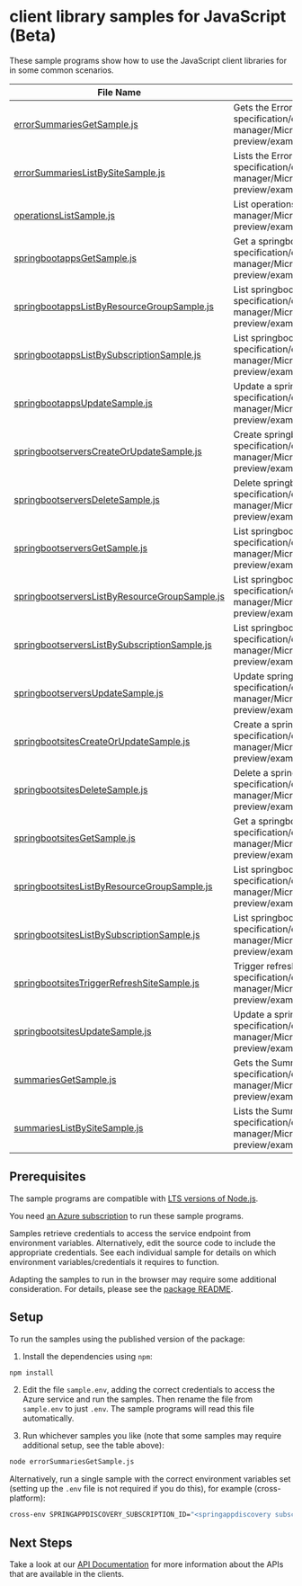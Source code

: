 # client library samples for JavaScript (Beta)

These sample programs show how to use the JavaScript client libraries for in some common scenarios.

| **File Name**                                                                               | **Description**                                                                                                                                                                                                                                   |
| ------------------------------------------------------------------------------------------- | ------------------------------------------------------------------------------------------------------------------------------------------------------------------------------------------------------------------------------------------------- |
| [errorSummariesGetSample.js][errorsummariesgetsample]                                       | Gets the ErrorSummaries resource. x-ms-original-file: specification/offazurespringboot/resource-manager/Microsoft.OffAzureSpringBoot/preview/2023-01-01-preview/examples/ErrorSummaries_Get_MaximumSet_Gen.json                                   |
| [errorSummariesListBySiteSample.js][errorsummarieslistbysitesample]                         | Lists the ErrorSummaries resource in springbootsites. x-ms-original-file: specification/offazurespringboot/resource-manager/Microsoft.OffAzureSpringBoot/preview/2023-01-01-preview/examples/ErrorSummaries_ListBySite_MaximumSet_Gen.json        |
| [operationsListSample.js][operationslistsample]                                             | List operations. x-ms-original-file: specification/offazurespringboot/resource-manager/Microsoft.OffAzureSpringBoot/preview/2023-01-01-preview/examples/Operations_List_MaximumSet_Gen.json                                                       |
| [springbootappsGetSample.js][springbootappsgetsample]                                       | Get a springbootapps resource. x-ms-original-file: specification/offazurespringboot/resource-manager/Microsoft.OffAzureSpringBoot/preview/2023-01-01-preview/examples/springbootapps_Get_MaximumSet_Gen.json                                      |
| [springbootappsListByResourceGroupSample.js][springbootappslistbyresourcegroupsample]       | List springbootapps resource by resourceGroup x-ms-original-file: specification/offazurespringboot/resource-manager/Microsoft.OffAzureSpringBoot/preview/2023-01-01-preview/examples/springbootapps_ListByResourceGroup_MaximumSet_Gen.json       |
| [springbootappsListBySubscriptionSample.js][springbootappslistbysubscriptionsample]         | List springbootapps resource by subscription x-ms-original-file: specification/offazurespringboot/resource-manager/Microsoft.OffAzureSpringBoot/preview/2023-01-01-preview/examples/springbootapps_ListBySubscription_MaximumSet_Gen.json         |
| [springbootappsUpdateSample.js][springbootappsupdatesample]                                 | Update a springbootapps resource. x-ms-original-file: specification/offazurespringboot/resource-manager/Microsoft.OffAzureSpringBoot/preview/2023-01-01-preview/examples/springbootapps_Update_MaximumSet_Gen.json                                |
| [springbootserversCreateOrUpdateSample.js][springbootserverscreateorupdatesample]           | Create springbootservers resource. x-ms-original-file: specification/offazurespringboot/resource-manager/Microsoft.OffAzureSpringBoot/preview/2023-01-01-preview/examples/springbootservers_CreateOrUpdate_MaximumSet_Gen.json                    |
| [springbootserversDeleteSample.js][springbootserversdeletesample]                           | Delete springbootservers resource. x-ms-original-file: specification/offazurespringboot/resource-manager/Microsoft.OffAzureSpringBoot/preview/2023-01-01-preview/examples/springbootservers_Delete_MaximumSet_Gen.json                            |
| [springbootserversGetSample.js][springbootserversgetsample]                                 | List springbootservers resource. x-ms-original-file: specification/offazurespringboot/resource-manager/Microsoft.OffAzureSpringBoot/preview/2023-01-01-preview/examples/springbootservers_Get_MaximumSet_Gen.json                                 |
| [springbootserversListByResourceGroupSample.js][springbootserverslistbyresourcegroupsample] | List springbootservers resource by resourceGroup x-ms-original-file: specification/offazurespringboot/resource-manager/Microsoft.OffAzureSpringBoot/preview/2023-01-01-preview/examples/springbootservers_ListByResourceGroup_MaximumSet_Gen.json |
| [springbootserversListBySubscriptionSample.js][springbootserverslistbysubscriptionsample]   | List springbootservers resource by subscription x-ms-original-file: specification/offazurespringboot/resource-manager/Microsoft.OffAzureSpringBoot/preview/2023-01-01-preview/examples/springbootservers_ListBySubscription_MaximumSet_Gen.json   |
| [springbootserversUpdateSample.js][springbootserversupdatesample]                           | Update springbootservers resource. x-ms-original-file: specification/offazurespringboot/resource-manager/Microsoft.OffAzureSpringBoot/preview/2023-01-01-preview/examples/springbootservers_Update_MaximumSet_Gen.json                            |
| [springbootsitesCreateOrUpdateSample.js][springbootsitescreateorupdatesample]               | Create a springbootsites resource. x-ms-original-file: specification/offazurespringboot/resource-manager/Microsoft.OffAzureSpringBoot/preview/2023-01-01-preview/examples/springbootsites_CreateOrUpdate_MaximumSet_Gen.json                      |
| [springbootsitesDeleteSample.js][springbootsitesdeletesample]                               | Delete a springbootsites resource. x-ms-original-file: specification/offazurespringboot/resource-manager/Microsoft.OffAzureSpringBoot/preview/2023-01-01-preview/examples/springbootsites_Delete_MaximumSet_Gen.json                              |
| [springbootsitesGetSample.js][springbootsitesgetsample]                                     | Get a springbootsites resource. x-ms-original-file: specification/offazurespringboot/resource-manager/Microsoft.OffAzureSpringBoot/preview/2023-01-01-preview/examples/springbootsites_Get_MaximumSet_Gen.json                                    |
| [springbootsitesListByResourceGroupSample.js][springbootsiteslistbyresourcegroupsample]     | List springbootsites resource by resourceGroup. x-ms-original-file: specification/offazurespringboot/resource-manager/Microsoft.OffAzureSpringBoot/preview/2023-01-01-preview/examples/springbootsites_ListByResourceGroup_MaximumSet_Gen.json    |
| [springbootsitesListBySubscriptionSample.js][springbootsiteslistbysubscriptionsample]       | List springbootsites resource by subscription x-ms-original-file: specification/offazurespringboot/resource-manager/Microsoft.OffAzureSpringBoot/preview/2023-01-01-preview/examples/springbootsites_ListBySubscription_MaximumSet_Gen.json       |
| [springbootsitesTriggerRefreshSiteSample.js][springbootsitestriggerrefreshsitesample]       | Trigger refresh springbootsites action x-ms-original-file: specification/offazurespringboot/resource-manager/Microsoft.OffAzureSpringBoot/preview/2023-01-01-preview/examples/springbootsites_TriggerRefreshSite_MaximumSet_Gen.json              |
| [springbootsitesUpdateSample.js][springbootsitesupdatesample]                               | Update a springbootsites resource. x-ms-original-file: specification/offazurespringboot/resource-manager/Microsoft.OffAzureSpringBoot/preview/2023-01-01-preview/examples/springbootsites_Update_MaximumSet_Gen.json                              |
| [summariesGetSample.js][summariesgetsample]                                                 | Gets the Summaries resource. x-ms-original-file: specification/offazurespringboot/resource-manager/Microsoft.OffAzureSpringBoot/preview/2023-01-01-preview/examples/Summaries_Get_MaximumSet_Gen.json                                             |
| [summariesListBySiteSample.js][summarieslistbysitesample]                                   | Lists the Summaries resource in springbootsites. x-ms-original-file: specification/offazurespringboot/resource-manager/Microsoft.OffAzureSpringBoot/preview/2023-01-01-preview/examples/Summaries_ListBySite_MaximumSet_Gen.json                  |

## Prerequisites

The sample programs are compatible with [LTS versions of Node.js](https://github.com/nodejs/release#release-schedule).

You need [an Azure subscription][freesub] to run these sample programs.

Samples retrieve credentials to access the service endpoint from environment variables. Alternatively, edit the source code to include the appropriate credentials. See each individual sample for details on which environment variables/credentials it requires to function.

Adapting the samples to run in the browser may require some additional consideration. For details, please see the [package README][package].

## Setup

To run the samples using the published version of the package:

1. Install the dependencies using `npm`:

```bash
npm install
```

2. Edit the file `sample.env`, adding the correct credentials to access the Azure service and run the samples. Then rename the file from `sample.env` to just `.env`. The sample programs will read this file automatically.

3. Run whichever samples you like (note that some samples may require additional setup, see the table above):

```bash
node errorSummariesGetSample.js
```

Alternatively, run a single sample with the correct environment variables set (setting up the `.env` file is not required if you do this), for example (cross-platform):

```bash
cross-env SPRINGAPPDISCOVERY_SUBSCRIPTION_ID="<springappdiscovery subscription id>" SPRINGAPPDISCOVERY_RESOURCE_GROUP="<springappdiscovery resource group>" node errorSummariesGetSample.js
```

## Next Steps

Take a look at our [API Documentation][apiref] for more information about the APIs that are available in the clients.

[errorsummariesgetsample]: https://github.com/Azure/azure-sdk-for-js/blob/main/sdk/springappdiscovery/arm-springappdiscovery/samples/v1-beta/javascript/errorSummariesGetSample.js
[errorsummarieslistbysitesample]: https://github.com/Azure/azure-sdk-for-js/blob/main/sdk/springappdiscovery/arm-springappdiscovery/samples/v1-beta/javascript/errorSummariesListBySiteSample.js
[operationslistsample]: https://github.com/Azure/azure-sdk-for-js/blob/main/sdk/springappdiscovery/arm-springappdiscovery/samples/v1-beta/javascript/operationsListSample.js
[springbootappsgetsample]: https://github.com/Azure/azure-sdk-for-js/blob/main/sdk/springappdiscovery/arm-springappdiscovery/samples/v1-beta/javascript/springbootappsGetSample.js
[springbootappslistbyresourcegroupsample]: https://github.com/Azure/azure-sdk-for-js/blob/main/sdk/springappdiscovery/arm-springappdiscovery/samples/v1-beta/javascript/springbootappsListByResourceGroupSample.js
[springbootappslistbysubscriptionsample]: https://github.com/Azure/azure-sdk-for-js/blob/main/sdk/springappdiscovery/arm-springappdiscovery/samples/v1-beta/javascript/springbootappsListBySubscriptionSample.js
[springbootappsupdatesample]: https://github.com/Azure/azure-sdk-for-js/blob/main/sdk/springappdiscovery/arm-springappdiscovery/samples/v1-beta/javascript/springbootappsUpdateSample.js
[springbootserverscreateorupdatesample]: https://github.com/Azure/azure-sdk-for-js/blob/main/sdk/springappdiscovery/arm-springappdiscovery/samples/v1-beta/javascript/springbootserversCreateOrUpdateSample.js
[springbootserversdeletesample]: https://github.com/Azure/azure-sdk-for-js/blob/main/sdk/springappdiscovery/arm-springappdiscovery/samples/v1-beta/javascript/springbootserversDeleteSample.js
[springbootserversgetsample]: https://github.com/Azure/azure-sdk-for-js/blob/main/sdk/springappdiscovery/arm-springappdiscovery/samples/v1-beta/javascript/springbootserversGetSample.js
[springbootserverslistbyresourcegroupsample]: https://github.com/Azure/azure-sdk-for-js/blob/main/sdk/springappdiscovery/arm-springappdiscovery/samples/v1-beta/javascript/springbootserversListByResourceGroupSample.js
[springbootserverslistbysubscriptionsample]: https://github.com/Azure/azure-sdk-for-js/blob/main/sdk/springappdiscovery/arm-springappdiscovery/samples/v1-beta/javascript/springbootserversListBySubscriptionSample.js
[springbootserversupdatesample]: https://github.com/Azure/azure-sdk-for-js/blob/main/sdk/springappdiscovery/arm-springappdiscovery/samples/v1-beta/javascript/springbootserversUpdateSample.js
[springbootsitescreateorupdatesample]: https://github.com/Azure/azure-sdk-for-js/blob/main/sdk/springappdiscovery/arm-springappdiscovery/samples/v1-beta/javascript/springbootsitesCreateOrUpdateSample.js
[springbootsitesdeletesample]: https://github.com/Azure/azure-sdk-for-js/blob/main/sdk/springappdiscovery/arm-springappdiscovery/samples/v1-beta/javascript/springbootsitesDeleteSample.js
[springbootsitesgetsample]: https://github.com/Azure/azure-sdk-for-js/blob/main/sdk/springappdiscovery/arm-springappdiscovery/samples/v1-beta/javascript/springbootsitesGetSample.js
[springbootsiteslistbyresourcegroupsample]: https://github.com/Azure/azure-sdk-for-js/blob/main/sdk/springappdiscovery/arm-springappdiscovery/samples/v1-beta/javascript/springbootsitesListByResourceGroupSample.js
[springbootsiteslistbysubscriptionsample]: https://github.com/Azure/azure-sdk-for-js/blob/main/sdk/springappdiscovery/arm-springappdiscovery/samples/v1-beta/javascript/springbootsitesListBySubscriptionSample.js
[springbootsitestriggerrefreshsitesample]: https://github.com/Azure/azure-sdk-for-js/blob/main/sdk/springappdiscovery/arm-springappdiscovery/samples/v1-beta/javascript/springbootsitesTriggerRefreshSiteSample.js
[springbootsitesupdatesample]: https://github.com/Azure/azure-sdk-for-js/blob/main/sdk/springappdiscovery/arm-springappdiscovery/samples/v1-beta/javascript/springbootsitesUpdateSample.js
[summariesgetsample]: https://github.com/Azure/azure-sdk-for-js/blob/main/sdk/springappdiscovery/arm-springappdiscovery/samples/v1-beta/javascript/summariesGetSample.js
[summarieslistbysitesample]: https://github.com/Azure/azure-sdk-for-js/blob/main/sdk/springappdiscovery/arm-springappdiscovery/samples/v1-beta/javascript/summariesListBySiteSample.js
[apiref]: https://learn.microsoft.com/javascript/api/@azure/arm-springappdiscovery?view=azure-node-preview
[freesub]: https://azure.microsoft.com/free/
[package]: https://github.com/Azure/azure-sdk-for-js/tree/main/sdk/springappdiscovery/arm-springappdiscovery/README.md
